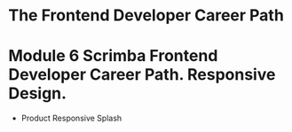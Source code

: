 # The Frontend Developer Career Path

# Module 6 Scrimba Frontend Developer Career Path. Responsive Design.

- Product Responsive Splash
